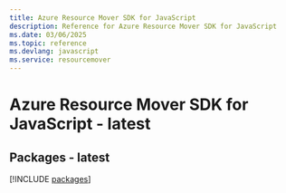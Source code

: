 ```yaml
---
title: Azure Resource Mover SDK for JavaScript
description: Reference for Azure Resource Mover SDK for JavaScript
ms.date: 03/06/2025
ms.topic: reference
ms.devlang: javascript
ms.service: resourcemover
---
```

# Azure Resource Mover SDK for JavaScript - latest
## Packages - latest
[!INCLUDE [packages](resource-mover-index.md)]